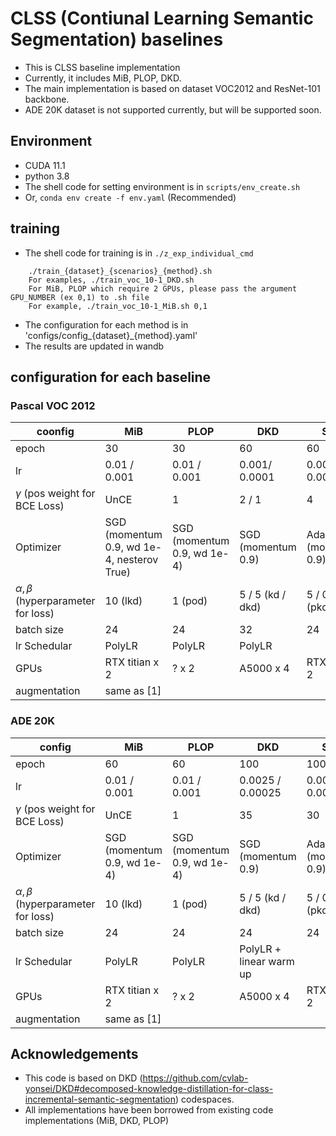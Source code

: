 # CLSS (Contiunal Learning Semantic Segmentation) baselines
- This is CLSS baseline implementation
- Currently, it includes MiB, PLOP, DKD.
- The main implementation is based on dataset VOC2012 and ResNet-101 backbone.
- ADE 20K dataset is not supported currently, but will be supported soon. 

## Environment
- CUDA 11.1
- python 3.8
- The shell code for setting environment is in `scripts/env_create.sh`
- Or, `conda env create -f env.yaml` (Recommended)

## training
- The shell code for training is in `./z_exp_individual_cmd`
```
    ./train_{dataset}_{scenarios}_{method}.sh
    For examples, ./train_voc_10-1_DKD.sh
    For MiB, PLOP which require 2 GPUs, please pass the argument GPU_NUMBER (ex 0,1) to .sh file
    For example, ./train_voc_10-1_MiB.sh 0,1
```
- The configuration for each method is in 'configs/config_{dataset}_{method}.yaml'
- The results are updated in wandb 


## configuration for each baseline
### Pascal VOC 2012
| coonfig                                  | MiB                                        | PLOP                        | DKD                | STAR                |
|------------------------------------------|--------------------------------------------|-----------------------------|--------------------|---------------------|
| epoch                                    | 30                                         | 30                          | 60                 | 60                  |
| lr                                       | 0.01 / 0.001                               | 0.01 / 0.001                | 0.001/ 0.0001      | 0.001/ 0.0001       |
| $\gamma$ (pos weight for BCE Loss)       | UnCE                                       | 1                           | 2 / 1              | 4                   |
| Optimizer                                | SGD (momentum 0.9, wd 1e-4, nesterov True) | SGD (momentum 0.9, wd 1e-4) | SGD (momentum 0.9) | Adam (momentum 0.9) |
| $\alpha,\beta$ (hyperparameter for loss) | 10 (lkd)                                   | 1 (pod)                     | 5 / 5 (kd / dkd)   | 5 / 0.05 (pkd/cont) |
| batch size                               | 24                                         | 24                          | 32                 | 24                  |
| lr Schedular                             | PolyLR                                     | PolyLR                      | PolyLR             |                     |
| GPUs                                     | RTX titian x 2                             | ? x 2                           | A5000 x 4          | RTX 3090 x 2        |
| augmentation                             | same as [1]                                |

### ADE 20K
| config                                   | MiB                         | PLOP                        | DKD                     | STAR                |
|------------------------------------------|-----------------------------|-----------------------------|-------------------------|---------------------|
| epoch                                    | 60                          | 60                          | 100                     | 100                 |
| lr                                       | 0.01 / 0.001                | 0.01 / 0.001                | 0.0025 / 0.00025        | 0.00025 / 0.000025  |
| $\gamma$ (pos weight for BCE Loss)       | UnCE                        | 1                           | 35                      | 30                  |
| Optimizer                                | SGD (momentum 0.9, wd 1e-4) | SGD (momentum 0.9, wd 1e-4) | SGD (momentum 0.9)      | Adam (momentum 0.9) |
| $\alpha,\beta$ (hyperparameter for loss) | 10 (lkd)                    | 1 (pod)                     | 5 / 5 (kd / dkd)        | 5 / 0.05 (pkd/cont) |
| batch size                               | 24                          | 24                          | 24                      | 24                  |
| lr Schedular                             | PolyLR                      | PolyLR                      | PolyLR + linear warm up |                     |
| GPUs                                     | RTX titian x 2              | ? x 2                       | A5000 x 4               | RTX 3090 x 2        |
| augmentation                             | same as [1]                 |                             |                         |                     |


## Acknowledgements
* This code is based on DKD (https://github.com/cvlab-yonsei/DKD#decomposed-knowledge-distillation-for-class-incremental-semantic-segmentation) codespaces.
* All implementations have been borrowed from existing code implementations (MiB, DKD, PLOP)
